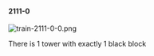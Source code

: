 #### 2111-0
![train-2111-0-0.png](https://github.com/lil-lab/nlvr/raw/master/nlvr/train/images/66/train-2111-0-0.png "train-2111-0-0.png")

There is 1 tower with exactly 1 black block